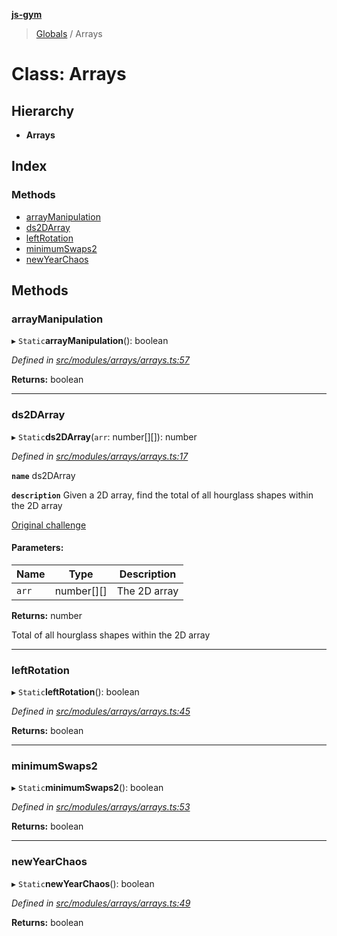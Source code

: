 **[js-gym](../README.md)**

> [Globals](../globals.md) / Arrays

# Class: Arrays

## Hierarchy

* **Arrays**

## Index

### Methods

* [arrayManipulation](arrays.md#arraymanipulation)
* [ds2DArray](arrays.md#ds2darray)
* [leftRotation](arrays.md#leftrotation)
* [minimumSwaps2](arrays.md#minimumswaps2)
* [newYearChaos](arrays.md#newyearchaos)

## Methods

### arrayManipulation

▸ `Static`**arrayManipulation**(): boolean

*Defined in [src/modules/arrays/arrays.ts:57](https://github.com/artleitch/js-gym/blob/8813bf5/src/modules/arrays/arrays.ts#L57)*

**Returns:** boolean

___

### ds2DArray

▸ `Static`**ds2DArray**(`arr`: number[][]): number

*Defined in [src/modules/arrays/arrays.ts:17](https://github.com/artleitch/js-gym/blob/8813bf5/src/modules/arrays/arrays.ts#L17)*

**`name`** ds2DArray

**`description`** 
Given a 2D array, find the total of all hourglass shapes within the 2D
array

[Original challenge](https://www.hackerrank.com/challenges/2d-array/problem?h_l=interview&playlist_slugs%5B%5D%5B%5D=interview-preparation-kit&playlist_slugs%5B%5D%5B%5D=arrays)

#### Parameters:

Name | Type | Description |
------ | ------ | ------ |
`arr` | number[][] | The 2D array |

**Returns:** number

Total of all hourglass shapes within the 2D array

___

### leftRotation

▸ `Static`**leftRotation**(): boolean

*Defined in [src/modules/arrays/arrays.ts:45](https://github.com/artleitch/js-gym/blob/8813bf5/src/modules/arrays/arrays.ts#L45)*

**Returns:** boolean

___

### minimumSwaps2

▸ `Static`**minimumSwaps2**(): boolean

*Defined in [src/modules/arrays/arrays.ts:53](https://github.com/artleitch/js-gym/blob/8813bf5/src/modules/arrays/arrays.ts#L53)*

**Returns:** boolean

___

### newYearChaos

▸ `Static`**newYearChaos**(): boolean

*Defined in [src/modules/arrays/arrays.ts:49](https://github.com/artleitch/js-gym/blob/8813bf5/src/modules/arrays/arrays.ts#L49)*

**Returns:** boolean
